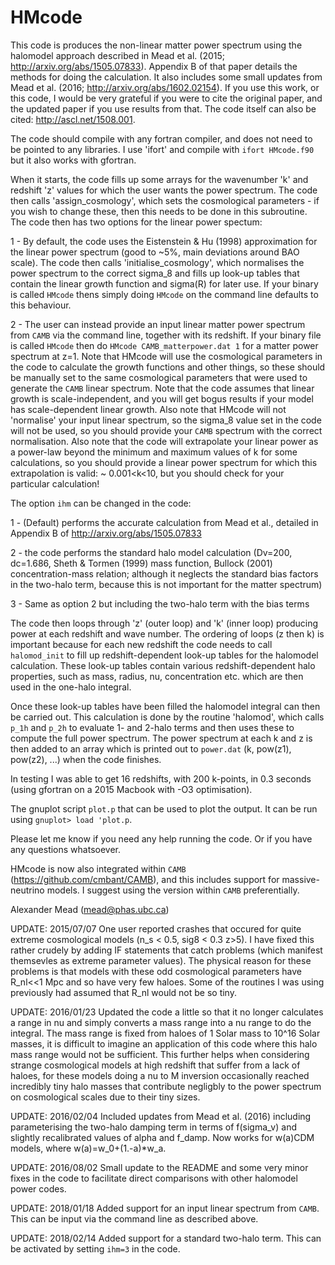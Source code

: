 # HMcode

This code is produces the non-linear matter power spectrum using the halomodel approach described in Mead et al. (2015; http://arxiv.org/abs/1505.07833). Appendix B of that paper details the methods for doing the calculation. It also includes some small updates from Mead et al. (2016; http://arxiv.org/abs/1602.02154). If you use this work, or this code, I would be very grateful if you were to cite the original paper, and the updated paper if you use results from that. The code itself can also be cited: http://ascl.net/1508.001.

The code should compile with any fortran compiler, and does not need to be pointed to any libraries. I use 'ifort' and compile with ```ifort HMcode.f90``` but it also works with gfortran.

When it starts, the code fills up some arrays for the wavenumber 'k' and redshift 'z' values for which the user wants the power spectrum. The code then calls 'assign_cosmology', which sets the cosmological parameters - if you wish to change these, then this needs to be done in this subroutine. The code then has two options for the linear power spectum:

1 - By default, the code uses the Eistenstein & Hu (1998) approximation for the linear power spectrum (good to ~5%, main deviations around BAO scale). The code then calls 'initialise_cosmology', which normalises the power spectrum to the correct sigma_8 and fills up look-up tables that contain the linear growth function and sigma(R) for later use. If your binary is called ```HMcode``` thens simply doing ```HMcode``` on the command line defaults to this behaviour.

2 - The user can instead provide an input linear matter power spectrum from ```CAMB``` via the command line, together with its redshift. If your binary file is called ```HMcode``` then do ```HMcode CAMB_matterpower.dat 1``` for a matter power spectrum at z=1. Note that HMcode will use the cosmological parameters in the code to calculate the growth functions and other things, so these should be manually set to the same cosmological parameters that were used to generate the ```CAMB``` linear spectrum. Note that the code assumes that linear growth is scale-independent, and you will get bogus results if your model has scale-dependent linear growth. Also note that HMcode will not 'normalise' your input linear spectrum, so the sigma_8 value set in the code will not be used, so you should provide your ```CAMB``` spectrum with the correct normalisation. Also note that the code will extrapolate your linear power as a power-law beyond the minimum and maximum values of k for some calculations, so you should provide a linear power spectrum for which this extrapolation is valid: ~ 0.001<k<10, but you should check for your particular calculation!

The option ```ihm``` can be changed in the code:

1 - (Default) performs the accurate calculation from Mead et al., detailed in Appendix B of http://arxiv.org/abs/1505.07833 

2 - the code performs the standard halo model calculation (Dv=200, dc=1.686, Sheth & Tormen (1999) mass function, Bullock (2001) concentration-mass relation; although it neglects the standard bias factors in the two-halo term, because this is not important for the matter spectrum)

3 - Same as option 2 but including the two-halo term with the bias terms

The code then loops through 'z' (outer loop) and 'k' (inner loop) producing power at each redshift and wave number. The ordering of loops (z then k) is important because for each new redshift the code needs to call ```halomod_init``` to fill up redshift-dependent look-up tables for the halomodel calculation. These look-up tables contain various redshift-dependent halo properties, such as mass, radius, nu, concentration etc. which are then used in the one-halo integral.

Once these look-up tables have been filled the halomodel integral can then be carried out. This calculation is done by the routine 'halomod', which calls ```p_1h``` and ```p_2h``` to evaluate 1- and 2-halo terms and then uses these to compute the full power spectrum. The power spectrum at each k and z is then added to an array which is printed out to ```power.dat``` (k, pow(z1), pow(z2), ...) when the code finishes.

In testing I was able to get 16 redshifts, with 200 k-points, in 0.3 seconds (using gfortran on a 2015 Macbook with -O3 optimisation). 

The gnuplot script ```plot.p``` that can be used to plot the output. It can be run using ```gnuplot> load 'plot.p```.

Please let me know if you need any help running the code. Or if you have any questions whatsoever.

HMcode is now also integrated within ```CAMB``` (https://github.com/cmbant/CAMB), and this includes support for massive-neutrino models. I suggest using the version within ```CAMB``` preferentially.

Alexander Mead
(mead@phas.ubc.ca)

UPDATE: 2015/07/07
One user reported crashes that occured for quite extreme cosmological models (n_s < 0.5, sig8 < 0.3 z>5). I have fixed this rather crudely by adding IF statements that catch problems (which manifest themsevles as extreme parameter values). The physical reason for these problems is that models with these odd cosmological parameters have R_nl<<1 Mpc and so have very few haloes. Some of the routines I was using previously had assumed that R_nl would not be so tiny.

UPDATE: 2016/01/23
Updated the code a little so that it no longer calculates a range in nu and simply converts a mass range into a nu range to do the integral. The mass range is fixed from haloes of 1 Solar mass to 10^16 Solar masses, it is difficult to imagine an application of this code where this halo mass range would not be sufficient. This further helps when considering strange cosmological models at high redshift that suffer from a lack of haloes, for these models doing a nu to M inversion occasionally reached incredibly tiny halo masses that contribute negligbly to the power spectrum on cosmological scales due to their tiny sizes.

UPDATE: 2016/02/04
Included updates from Mead et al. (2016) including parameterising the two-halo damping term in terms of f(sigma_v) and slightly recalibrated values of alpha and f_damp. Now works for w(a)CDM models, where w(a)=w_0+(1.-a)*w_a.

UPDATE: 2016/08/02
Small update to the README and some very minor fixes in the code to facilitate direct comparisons with other halomodel power codes.

UPDATE: 2018/01/18
Added support for an input linear spectrum from ```CAMB```. This can be input via the command line as described above.

UPDATE: 2018/02/14
Added support for a standard two-halo term. This can be activated by setting ```ihm=3``` in the code.
